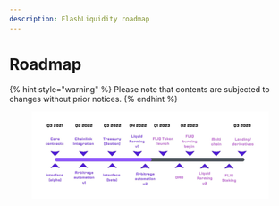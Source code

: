 ```yaml
---
description: FlashLiquidity roadmap
---
```


# Roadmap

{% hint style="warning" %}
Please note that contents are subjected to changes without prior notices.
{% endhint %}

<figure><img src="../.gitbook/assets/FlashLiquidity.jpg" alt=""><figcaption></figcaption></figure>
